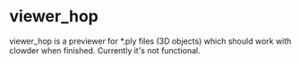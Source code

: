 # viewer_hop

viewer_hop is a previewer for *.ply files (3D objects) which should work with clowder when finished.
Currently it's not functional.
